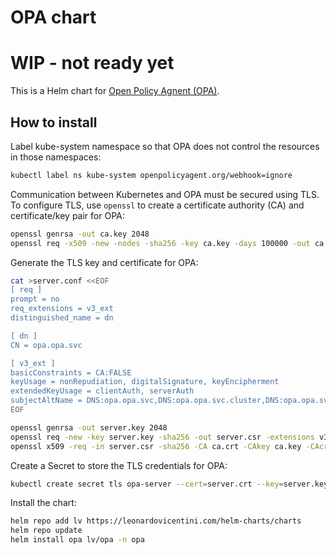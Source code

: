 # OPA chart

# WIP - not ready yet

This is a Helm chart for [Open Policy Agnent (OPA)](https://www.openpolicyagent.org/docs/latest/kubernetes-tutorial/).

## How to install

Label kube-system namespace so that OPA does not control the resources in those namespaces:
```bash
kubectl label ns kube-system openpolicyagent.org/webhook=ignore
```

Communication between Kubernetes and OPA must be secured using TLS. 
To configure TLS, use `openssl` to create a certificate authority (CA) and certificate/key pair for OPA:
```bash
openssl genrsa -out ca.key 2048
openssl req -x509 -new -nodes -sha256 -key ca.key -days 100000 -out ca.crt -subj "/CN=admission_ca"
```

Generate the TLS key and certificate for OPA:
```bash
cat >server.conf <<EOF
[ req ]
prompt = no
req_extensions = v3_ext
distinguished_name = dn

[ dn ]
CN = opa.opa.svc

[ v3_ext ]
basicConstraints = CA:FALSE
keyUsage = nonRepudiation, digitalSignature, keyEncipherment
extendedKeyUsage = clientAuth, serverAuth
subjectAltName = DNS:opa.opa.svc,DNS:opa.opa.svc.cluster,DNS:opa.opa.svc.cluster.local
EOF
```

```bash
openssl genrsa -out server.key 2048
openssl req -new -key server.key -sha256 -out server.csr -extensions v3_ext -config server.conf
openssl x509 -req -in server.csr -sha256 -CA ca.crt -CAkey ca.key -CAcreateserial -out server.crt -days 100000 -extensions v3_ext -extfile server.conf
```

Create a Secret to store the TLS credentials for OPA:
```bash
kubectl create secret tls opa-server --cert=server.crt --key=server.key --namespace opa
```

Install the chart:
```sh
helm repo add lv https://leonardovicentini.com/helm-charts/charts
helm repo update
helm install opa lv/opa -n opa
```
